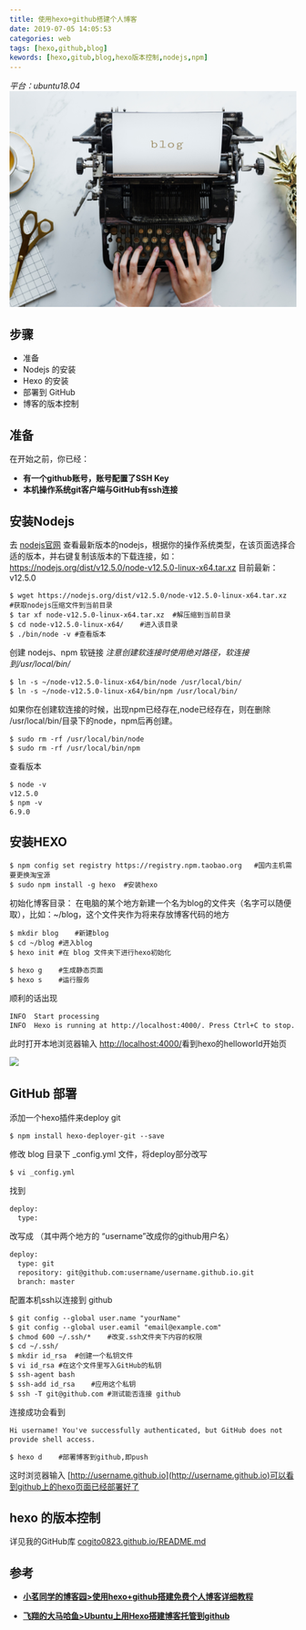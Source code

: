 ```yaml
---
title: 使用hexo+github搭建个人博客
date: 2019-07-05 14:05:53
categories: web
tags: [hexo,github,blog]
kewords: [hexo,gitub,blog,hexo版本控制,nodejs,npm]
---
```

*平台：ubuntu18.04*
![](https://raw.githubusercontent.com/cogito0823/photos/master/img/blog.jpg)
<!--more-->
## 步骤
- 准备
- Nodejs 的安装
- Hexo 的安装
- 部署到 GitHub
- 博客的版本控制

## 准备
在开始之前，你已经：
- **有一个github账号，账号配置了SSH Key**	
- **本机操作系统git客户端与GitHub有ssh连接**

## 安装Nodejs
去 [nodejs官网](https://nodejs.org/en/download/current/ "nodejs")  查看最新版本的nodejs，根据你的操作系统类型，在该页面选择合适的版本，并右键复制该版本的下载连接，如：https://nodejs.org/dist/v12.5.0/node-v12.5.0-linux-x64.tar.xz
目前最新：v12.5.0

```
$ wget https://nodejs.org/dist/v12.5.0/node-v12.5.0-linux-x64.tar.xz		#获取nodejs压缩文件到当前目录
$ tar xf node-v12.5.0-linux-x64.tar.xz	#解压缩到当前目录
$ cd node-v12.5.0-linux-x64/	#进入该目录
$ ./bin/node -v	#查看版本
```
创建 nodejs、npm 软链接
*注意创建软连接时使用绝对路径，软连接到/usr/local/bin/*

```
$ ln -s ~/node-v12.5.0-linux-x64/bin/node /usr/local/bin/
$ ln -s ~/node-v12.5.0-linux-x64/bin/npm /usr/local/bin/
```
如果你在创建软连接的时候，出现npm已经存在,node已经存在，则在删除 /usr/local/bin/目录下的node，npm后再创建。
```
$ sudo rm -rf /usr/local/bin/node
$ sudo rm -rf /usr/local/bin/npm

```
查看版本
```
$ node -v
v12.5.0
$ npm -v
6.9.0
```
## 安装HEXO
```
$ npm config set registry https://registry.npm.taobao.org	#国内主机需要更换淘宝源
$ sudo npm install -g hexo 	#安装hexo
```
初始化博客目录：
在电脑的某个地方新建一个名为blog的文件夹（名字可以随便取），比如：~/blog，这个文件夹作为将来存放博客代码的地方
```
$ mkdir blog	#新建blog
$ cd ~/blog	#进入blog
$ hexo init	#在 blog 文件夹下进行hexo初始化
```

```
$ hexo g	#生成静态页面
$ hexo s	#运行服务
```
顺利的话出现
```
INFO  Start processing
INFO  Hexo is running at http://localhost:4000/. Press Ctrl+C to stop.
```
此时打开本地浏览器输入 [http://localhost:4000/](http://localhost:4000/)看到hexo的helloworld开始页

![](https://i.imgur.com/PZW1DjG.jpg)

## GitHub 部署
添加一个hexo插件来deploy git
```
$ npm install hexo-deployer-git --save
```
修改 blog 目录下 _config.yml 文件，将deploy部分改写
```
$ vi _config.yml
```
找到
```
deploy:
  type:
```
改写成 （其中两个地方的 “username”改成你的github用户名）
```
deploy:
  type: git
  repository: git@github.com:username/username.github.io.git
  branch: master
```
配置本机ssh以连接到 github
```
$ git config --global user.name "yourName"
$ git config --global user.eamil "email@example.com"
$ chmod 600 ~/.ssh/*	#改变.ssh文件夹下内容的权限
$ cd ~/.ssh/
$ mkdir id_rsa	#创建一个私钥文件
$ vi id_rsa	#在这个文件里写入GitHub的私钥
$ ssh-agent bash
$ ssh-add id_rsa	#应用这个私钥
$ ssh -T git@github.com	#测试能否连接 github
```
连接成功会看到
```
Hi username! You've successfully authenticated, but GitHub does not provide shell access.
```

```
$ hexo d	#部署博客到github,即push
```

这时浏览器输入 [http://username.github.io](http://username.github.io)可以看到github上的hexo页面已经部署好了
## hexo 的版本控制
详见我的GitHub库 [cogito0823.github.io/README.md](https://github.com/cogito0823/cogito0823.github.io)
## 参考
- **[小茗同学的博客园>使用hexo+github搭建免费个人博客详细教程](https://www.cnblogs.com/liuxianan/p/build-blog-website-by-hexo-github.html)**

- **[飞翔的大马哈鱼>Ubuntu上用Hexo搭建博客托管到github](https://blog.csdn.net/lyb3b3b/article/details/78706077)**
